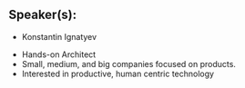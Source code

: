 ## Speaker(s): 

* Konstantin Ignatyev  

- Hands-on Architect 
- Small, medium, and big companies focused on products.
- Interested in productive, human centric technology 

 
 